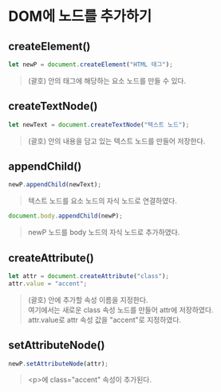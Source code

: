 # DOM에 노드를 추가하기

## createElement()

```js
let newP = document.createElement("HTML 태그");
```

> (괄호) 안의 태그에 해당하는 요소 노드를 만들 수 있다.

## createTextNode()

```js
let newText = document.createTextNode("텍스트 노드");
```

> (괄호) 안의 내용을 담고 있는 텍스트 노드를 만들어 저장한다.

## appendChild()

```js
newP.appendChild(newText);
```

> 텍스트 노드를 요소 노드의 자식 노드로 연결하였다.

```js
document.body.appendChild(newP);
```

> newP 노드를 body 노드의 자식 노드로 추가하였다.

## createAttribute()

```js
let attr = document.createAttribute("class");
attr.value = "accent";
```

> (괄호) 안에 추가할 속성 이름을 지정한다. <br>
> 여기에서는 새로운 class 속성 노드를 만들어 attr에 저장하였다. <br>
> attr.value로 attr 속성 값을 "accent"로 지정하였다.

## setAttributeNode()

```js
newP.setAttributeNode(attr);
```

> \<p>에 class="accent" 속성이 추가된다.

## 